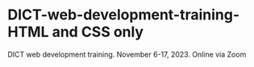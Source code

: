 # DICT-web-development-training-HTML and CSS only
DICT web development training. November 6-17, 2023. Online via Zoom
